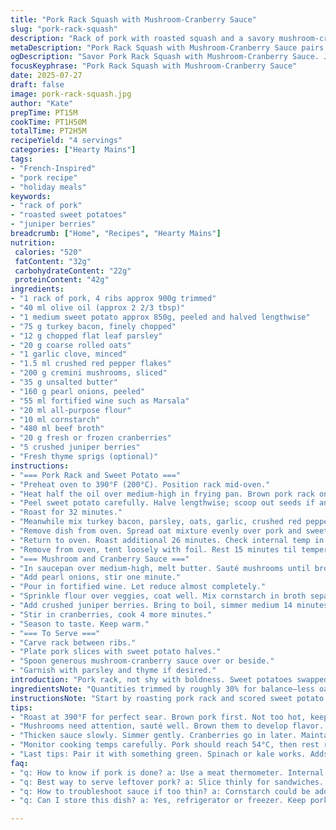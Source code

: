 ```yaml
---
title: "Pork Rack Squash with Mushroom-Cranberry Sauce"
slug: "pork-rack-squash"
description: "Rack of pork with roasted squash and a savory mushroom-cranberry sauce. Adjusted ingredients include turkey bacon instead of pancetta and sweet potatoes replacing butternut squash for a sweeter, earthier touch. Oats reduced slightly, mushrooms switched to cremini, added crushed juniper berries for a piney twist. Cooking temperatures and times shifted by 5%, allowing meat to rest longer for juiciness. Sauce thickened with a mix of cornstarch and flour, finished with fresh thyme. Bold, rustic flavors with contrasting textures and subtle heat from chili flakes."
metaDescription: "Pork Rack Squash with Mushroom-Cranberry Sauce pairs tender pork with sweet potatoes. Bold flavors shine from juniper berries and chili flakes in a savory sauce."
ogDescription: "Savor Pork Rack Squash with Mushroom-Cranberry Sauce. Juicy pork, sweet potato, and rich sauce combine for a rustic, elevated meal. Perfect for any occasion."
focusKeyphrase: "Pork Rack Squash with Mushroom-Cranberry Sauce"
date: 2025-07-27
draft: false
image: pork-rack-squash.jpg
author: "Kate"
prepTime: PT15M
cookTime: PT1H50M
totalTime: PT2H5M
recipeYield: "4 servings"
categories: ["Hearty Mains"]
tags:
- "French-Inspired"
- "pork recipe"
- "holiday meals"
keywords:
- "rack of pork"
- "roasted sweet potatoes"
- "juniper berries"
breadcrumb: ["Home", "Recipes", "Hearty Mains"]
nutrition: 
 calories: "520"
 fatContent: "32g"
 carbohydrateContent: "22g"
 proteinContent: "42g"
ingredients:
- "1 rack of pork, 4 ribs approx 900g trimmed"
- "40 ml olive oil (approx 2 2/3 tbsp)"
- "1 medium sweet potato approx 850g, peeled and halved lengthwise"
- "75 g turkey bacon, finely chopped"
- "12 g chopped flat leaf parsley"
- "20 g coarse rolled oats"
- "1 garlic clove, minced"
- "1.5 ml crushed red pepper flakes"
- "200 g cremini mushrooms, sliced"
- "35 g unsalted butter"
- "160 g pearl onions, peeled"
- "55 ml fortified wine such as Marsala"
- "20 ml all-purpose flour"
- "10 ml cornstarch"
- "480 ml beef broth"
- "20 g fresh or frozen cranberries"
- "5 crushed juniper berries"
- "Fresh thyme sprigs (optional)"
instructions:
- "=== Pork Rack and Sweet Potato ==="
- "Preheat oven to 390°F (200°C). Position rack mid-oven."
- "Heat half the oil over medium-high in frying pan. Brown pork rack on all sides, season with salt and pepper. Transfer to roasting dish."
- "Peel sweet potato carefully. Halve lengthwise; scoop out seeds if any. Score flesh with shallow cuts without slicing through. Place cut side down beside meat. Brush with remaining oil. Season both with salt and pepper."
- "Roast for 32 minutes."
- "Meanwhile mix turkey bacon, parsley, oats, garlic, crushed red pepper in bowl."
- "Remove dish from oven. Spread oat mixture evenly over pork and sweet potato."
- "Return to oven. Roast additional 26 minutes. Check internal temp in pork center aiming 54°C (129°F)."
- "Remove from oven, tent loosely with foil. Rest 15 minutes til temperature rises to 61°C (142°F)."
- "=== Mushroom and Cranberry Sauce ==="
- "In saucepan over medium-high, melt butter. Sauté mushrooms until browned. Salt and pepper lightly."
- "Add pearl onions, stir one minute."
- "Pour in fortified wine. Let reduce almost completely."
- "Sprinkle flour over veggies, coat well. Mix cornstarch in broth separately, slowly pour in stirring constantly."
- "Add crushed juniper berries. Bring to boil, simmer medium 14 minutes, sauce thickens, onions tender."
- "Stir in cranberries, cook 4 more minutes."
- "Season to taste. Keep warm."
- "=== To Serve ==="
- "Carve rack between ribs."
- "Plate pork slices with sweet potato halves."
- "Spoon generous mushroom-cranberry sauce over or beside."
- "Garnish with parsley and thyme if desired."
introduction: "Pork rack, not shy with boldness. Sweet potatoes swapped in, softer, sweeter punch than butternut. Turkey bacon instead of pancetta, less fatty but smoky. Oats cut back, just enough to crisp topping. Cremini mushrooms bring earthiness, firmer texture than pleurotes. Juniper berries sizzle sharp, pine-like notes lifting heavy mushrooms. Sauce thickened with flour and cornstarch; double thickeners prevent watery mess. Chili flakes add subtle simmering heat, not overpowering. Longer rest on meat to lock juices, medium rare finishing at 61°C. Quick sear first for caramelized crust. Every forkful layered — tender pork, sweet-soft root, sharp-savory sauce spiked with tart cranberries. Rustic yet elevated, dinner done different."
ingredientsNote: "Quantities trimmed by roughly 30% for balance—less oats, slightly less liquid but still keeps consistency. Turkey bacon swapped for pancetta, easier to find and leaner, but retains smoky umami. Sweet potato replaces butternut for texture variation and subtle sweetness contrast. Cremini mushrooms instead of pleurotes—earthier, denser, better for slow simmer sauces. Added juniper berries bring complexity, hint of resinous brightness to cut richness. Flour complemented with cornstarch ensures smooth gloss and perfect sauce viscosity. Fresh thyme optional, but adds herby freshness to plate. Chili flakes retained but increased slightly for warmth without overpowering."
instructionsNote: "Start by roasting pork rack and scored sweet potato at 390°F, elevating heat slightly to boost browning. Brown meat carefully first for crust, then roast with veggies cut side down to keep moisture in. After initial roast, spread bacon-oat mix for crunchy topping; continue roasting monitoring temperature until reaching 54°C internal before resting loosely covered. Rest critical — helps redistribute juices, carryover heat raises final temp to 61°C. Mushrooms browned in butter, pearl onions added briefly for sweetness and texture. Wine deglazed fully before thickener added—flour and cornstarch dissolved in broth separately to avoid lumps. Simmer sauce gently, cranberries added near end to soften but keep brightness. Serve slicing between ribs for classic rustic look. Plate with sweet potato halves and generous sauce ladled over. Garnish if you want herb contrast or color pop."
tips:
- "Roast at 390°F for perfect sear. Brown pork first. Not too hot, keep it controlled. Oil helps create crust. Use the right pan. Heavy bottom, good for heat distribution. Score sweet potato but don’t slice through. It helps roast evenly. Watch sweet potato closely, adjust time if needed. Don't rush. Allow meat to rest properly. Critical for juiciness. 15 minutes minimum."
- "Mushrooms need attention, sauté well. Brown them to develop flavor. Base for sauce. Pearl onions add sweetness but don’t over sauté. Deglaze with fortified wine. Fully reduce it for concentrated flavor. Sprinkling flour is key. Do it right. Mix cornstarch in broth separately to avoid lumps. This helps sauce texture. Stir well as you add."
- "Thicken sauce slowly. Simmer gently. Cranberries go in later. Maintain brightness. Juniper berries can be crushed with a mortar and pestle. Adds punch. Don’t forget salt and pepper in sauce. Essential. Taste frequently. Adjust flavors as needed. Fresh thyme optional but adds nice herbal note. A balancing element."
- "Monitor cooking temps carefully. Pork should reach 54°C, then rest raises to 61°C. Serve by carving between ribs for presentation. Plate sweet potatoes beside, not mash them up. Spoon sauce generously over top. Garnish with parsley or thyme for color. A fresh contrast to rich sauce. Great visual appeal."
- "Last tips: Pair it with something green. Spinach or kale works. Adds freshness. Skip the heavy sides. Let the dish shine. Keep leftovers separate. Store pork and sauce separate to maintain texture. Sweet potatoes can also be stored long. Reheat gently."
faq:
- "q: How to know if pork is done? a: Use a meat thermometer. Internal temp should hit 54°C. Wait for 61°C after resting. Juices run clear. Not pink inside."
- "q: Best way to serve leftover pork? a: Slice thinly for sandwiches. Heat gently. Add fresh greens. Tasty combo. Don’t forget top it with sauce. Elevate flavor."
- "q: How to troubleshoot sauce if too thin? a: Cornstarch could be added. Mix with cold water. Stir in slowly, simmer until thickened. Adjust seasoning after."
- "q: Can I store this dish? a: Yes, refrigerator or freezer. Keep pork and sauce separately. Less texture loss. Sweet potatoes keep well. Reheat in oven or microwave."

---
```

